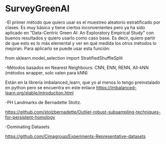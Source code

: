 # SurveyGreenAI

-El primer método que quiero usar es el muestreo aleatorio estratificado por clases. Es muy básico y tiene ciertos inconvenientes pero ya ha sido aplicado en "Data-Centric Green AI: An Exploratory Empirical Study" con buenos resultados y quiero usarlo como caso base. Es decir, quiero partir de que esto es lo más elemental y ver en qué medida los otros métodos lo mejoran. Para aplicarlo se puede usar esta función:

from sklearn.model_selection import StratifiedShuffleSplit

-Métodos basados en Nearest Neighbours: CNN, ENN, RENN, All-kNN (métodos wrapper, solo valen para kNN)

Están en la librería imbalanced_learn, que yo al menos lo tengo preinstalado en python pero se encuentra en este enlace
https://imbalanced-learn.org/stable/introduction.html

-PH Landmarks de Bernadette Stoltz. 

https://github.com/stolzbernadette/Outlier-robust-subsampling-techniques-for-persistent-homology

-Dominating Datasets

https://github.com/Cimagroup/Experiments-Representative-datasets

